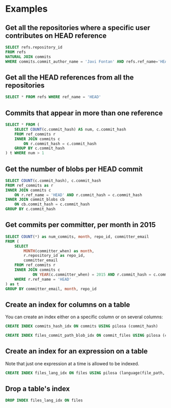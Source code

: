 # Examples

## Get all the repositories where a specific user contributes on HEAD reference

```sql
SELECT refs.repository_id
FROM refs
NATURAL JOIN commits
WHERE commits.commit_author_name = 'Javi Fontan' AND refs.ref_name='HEAD';
```

## Get all the HEAD references from all the repositories

```sql
SELECT * FROM refs WHERE ref_name = 'HEAD'
```

## Commits that appear in more than one reference

```sql
SELECT * FROM (
    SELECT COUNT(c.commit_hash) AS num, c.commit_hash
    FROM ref_commits r
    INNER JOIN commits c
        ON r.commit_hash = c.commit_hash
    GROUP BY c.commit_hash
) t WHERE num > 1
```

##  Get the number of blobs per HEAD commit

```sql
SELECT COUNT(c.commit_hash), c.commit_hash
FROM ref_commits as r
INNER JOIN commits c
    ON r.ref_name = 'HEAD' AND r.commit_hash = c.commit_hash
INNER JOIN commit_blobs cb
    ON cb.commit_hash = c.commit_hash
GROUP BY c.commit_hash
```

## Get commits per committer, per month in 2015

```sql
SELECT COUNT(*) as num_commits, month, repo_id, committer_email
FROM (
    SELECT
        MONTH(committer_when) as month,
        r.repository_id as repo_id,
        committer_email
    FROM ref_commits r
    INNER JOIN commits c
            ON YEAR(c.committer_when) = 2015 AND r.commit_hash = c.commit_hash
    WHERE r.ref_name = 'HEAD'
) as t
GROUP BY committer_email, month, repo_id
```

## Create an index for columns on a table

You can create an index either on a specific column or on several columns:

```sql
CREATE INDEX commits_hash_idx ON commits USING pilosa (commit_hash)

CREATE INDEX files_commit_path_blob_idx ON commit_files USING pilosa (commit_hash, file_path, blob_hash)
```

## Create an index for an expression on a table

Note that just one expression at a time is allowed to be indexed.

```sql
CREATE INDEX files_lang_idx ON files USING pilosa (language(file_path, blob_content))
```

## Drop a table's index

```sql
DROP INDEX files_lang_idx ON files
```

